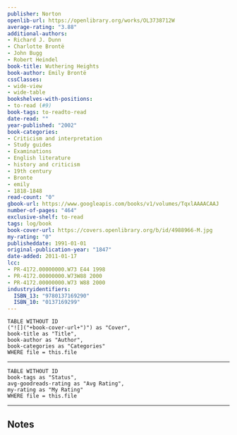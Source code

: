 ```yaml
---
publisher: Norton
openlib-url: https://openlibrary.org/works/OL3738712W
average-rating: "3.88"
additional-authors:
- Richard J. Dunn
- Charlotte Brontë
- John Bugg
- Robert Heindel
book-title: Wuthering Heights
book-author: Emily Brontë
cssClasses:
- wide-view
- wide-table
bookshelves-with-positions:
- to-read (#9)
book-tags: to-readto-read
date-read: ""
year-published: "2002"
book-categories:
- Criticism and interpretation
- Study guides
- Examinations
- English literature
- history and criticism
- 19th century
- Bronte
- emily
- 1818-1848
read-count: "0"
gbook-url: https://www.googleapis.com/books/v1/volumes/TqxlAAAACAAJ
number-of-pages: "464"
exclusive-shelf: to-read
tags: log/book
book-cover-url: https://covers.openlibrary.org/b/id/4988966-M.jpg
my-rating: "0"
publisheddate: 1991-01-01
original-publication-year: "1847"
date-added: 2011-01-17
lcc:
- PR-4172.00000000.W73 E44 1998
- PR-4172.00000000.W73W88 2000
- PR-4172.00000000.W73 W88 2000
industryidentifiers:
  ISBN_13: "9780137169290"
  ISBN_10: "0137169299"
---
```


```dataview
TABLE WITHOUT ID
("![]("+book-cover-url+")") as "Cover",
book-title as "Title",
book-author as "Author",
book-categories as "Categories"
WHERE file = this.file
```
---
```dataview
TABLE WITHOUT ID
book-tags as "Status",
avg-goodreads-rating as "Avg Rating",
my-rating as "My Rating"
WHERE file = this.file
```
---
## Notes


